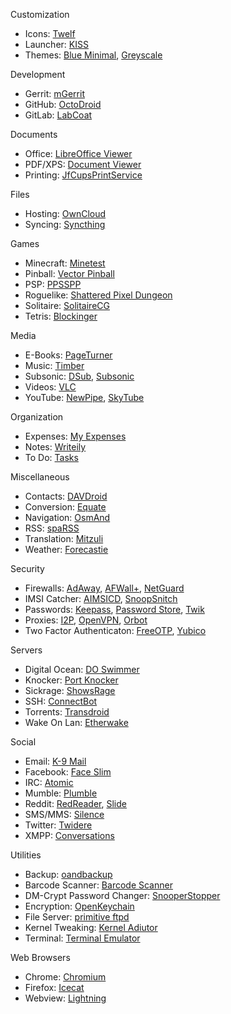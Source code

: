 Customization
* Icons: [Twelf](https://f-droid.org/repository/browse/?fdfilter=twelf&fdid=org.twelf.cmtheme)
* Launcher: [KISS](https://f-droid.org/repository/browse/?fdfilter=kiss&fdid=fr.neamar.kiss)
* Themes: [Blue Minimal](https://f-droid.org/repository/browse/?fdfilter=blue+minimal&fdid=de.baumann.thema), [Greyscale](https://f-droid.org/repository/browse/?fdfilter=grey&fdid=it.lucci.cm.greyscaletheme)

Development
* Gerrit: [mGerrit](https://f-droid.org/repository/browse/?fdfilter=gerrit&fdid=com.jbirdvegas.mgerrit)
* GitHub: [OctoDroid](https://f-droid.org/repository/browse/?fdfilter=github&fdid=com.gh4a&)
* GitLab: [LabCoat](https://f-droid.org/repository/browse/?fdfilter=labcoat&fdid=com.commit451.gitlab)

Documents
* Office: [LibreOffice Viewer](https://f-droid.org/repository/browse/?fdfilter=document+viewer&fdid=org.documentfoundation.libreoffice)
* PDF/XPS: [Document Viewer](https://f-droid.org/repository/browse/?fdfilter=document+viewer&fdid=org.sufficientlysecure.viewer) 
* Printing: [JfCupsPrintService](https://f-droid.org/repository/browse/?fdfilter=jfcups&fdid=com.jonbanjo.cupsprintservice)

Files
* Hosting: [OwnCloud](https://f-droid.org/repository/browse/?fdfilter=owncloud&fdid=com.owncloud.android)
* Syncing: [Syncthing](https://f-droid.org/repository/browse/?fdfilter=syncthing&fdid=com.nutomic.syncthingandroid)

Games
* Minecraft: [Minetest](https://f-droid.org/repository/browse/?fdfilter=minetest&fdid=net.minetest.minetest)
* Pinball: [Vector Pinball](https://f-droid.org/repository/browse/?fdfilter=vector+pinball&fdid=com.dozingcatsoftware.bouncy)
* PSP: [PPSSPP](https://f-droid.org/repository/browse/?fdfilter=ppsspp&fdid=org.ppsspp.ppsspp)
* Roguelike: [Shattered Pixel Dungeon](https://f-droid.org/repository/browse/?fdfilter=shattered+pixel+dungeon&fdid=com.shatteredpixel.shatteredpixeldungeon)
* Solitaire: [SolitaireCG](https://f-droid.org/repository/browse/?fdfilter=solitaire&fdid=net.sourceforge.solitaire_cg)
* Tetris: [Blockinger](https://f-droid.org/repository/browse/?fdfilter=blockinger&fdid=org.blockinger.game)

Media
* E-Books: [PageTurner](https://f-droid.org/repository/browse/?fdfilter=pageturner&fdid=net.nightwhistler.pageturner)
* Music: [Timber](https://f-droid.org/repository/browse/?fdfilter=music&fdid=naman14.timber&fdpage=2)
* Subsonic: [DSub](https://f-droid.org/repository/browse/?fdfilter=subsonic&fdid=github.daneren2005.dsub), [Subsonic](https://f-droid.org/repository/browse/?fdfilter=subsonic&fdid=net.sourceforge.subsonic.androidapp)
* Videos: [VLC](https://f-droid.org/repository/browse/?fdfilter=vlc&fdid=org.videolan.vlc)
* YouTube: [NewPipe](https://f-droid.org/repository/browse/?fdfilter=newpipe&fdid=org.schabi.newpipe), [SkyTube](https://f-droid.org/repository/browse/?fdfilter=skytube&fdid=free.rm.skytube.oss)

Organization
* Expenses: [My Expenses](https://f-droid.org/repository/browse/?fdfilter=expenses&fdid=org.totschnig.myexpenses)
* Notes: [Writeily](https://f-droid.org/repository/browse/?fdfilter=markdown&fdid=me.writeily)
* To Do: [Tasks](https://f-droid.org/repository/browse/?fdfilter=tasks&fdid=org.tasks)

Miscellaneous
* Contacts: [DAVDroid](https://f-droid.org/repository/browse/?fdfilter=davdroid&fdid=at.bitfire.davdroid)
* Conversion: [Equate](https://f-droid.org/repository/browse/?fdfilter=equate&fdid=com.llamacorp.equate)
* Navigation: [OsmAnd](https://f-droid.org/repository/browse/?fdfilter=osmand&fdid=net.osmand.plus)
* RSS: [spaRSS](https://f-droid.org/repository/browse/?fdfilter=sparss&fdid=net.etuldan.sparss.floss)
* Translation: [Mitzuli](https://f-droid.org/repository/browse/?fdfilter=mitzuli&fdid=com.mitzuli)
* Weather: [Forecastie](https://f-droid.org/repository/browse/?fdfilter=forecastie&fdid=cz.martykan.forecastie)

Security
* Firewalls: [AdAway](https://f-droid.org/repository/browse/?fdfilter=adaway&fdid=org.adaway), [AFWall+](https://f-droid.org/repository/browse/?fdfilter=afwall&fdid=dev.ukanth.ufirewall), [NetGuard](https://f-droid.org/repository/browse/?fdfilter=netguard&fdid=eu.faircode.netguard)
* IMSI Catcher: [AIMSICD](https://f-droid.org/repository/browse/?fdfilter=aimsicd&fdid=com.SecUpwN.AIMSICD), [SnoopSnitch](https://f-droid.org/repository/browse/?fdfilter=snoopsnitch&fdid=de.srlabs.snoopsnitch)
* Passwords: [Keepass](https://f-droid.org/repository/browse/?fdfilter=keepass&fdid=com.android.keepass), [Password Store](https://f-droid.org/repository/browse/?fdfilter=password+store&fdid=com.zeapo.pwdstore), [Twik](https://f-droid.org/repository/browse/?fdfilter=twik&fdid=com.reddyetwo.hashmypass.app)
* Proxies: [I2P](https://f-droid.org/repository/browse/?fdfilter=i2p&fdid=net.i2p.android.router), [OpenVPN](https://f-droid.org/repository/browse/?fdfilter=openvpn&fdid=de.blinkt.openvpn), [Orbot](https://f-droid.org/repository/browse/?fdfilter=orbot&fdid=org.torproject.android)
* Two Factor Authenticaton: [FreeOTP](https://f-droid.org/repository/browse/?fdfilter=freeotp&fdid=org.fedorahosted.freeotp), [Yubico](https://f-droid.org/repository/browse/?fdfilter=yubico&fdid=com.yubico.yubioath)

Servers
* Digital Ocean: [DO Swimmer](https://f-droid.org/repository/browse/?fdfilter=do+swimmer&fdid=com.yassirh.digitalocean)
* Knocker: [Port Knocker](https://f-droid.org/repository/browse/?fdfilter=port+knocker&fdid=com.xargsgrep.portknocker)
* Sickrage: [ShowsRage](https://f-droid.org/repository/browse/?fdfilter=sickrage&fdid=com.mgaetan89.showsrage)
* SSH: [ConnectBot](https://f-droid.org/repository/browse/?fdfilter=connectbot&fdid=org.connectbot)
* Torrents: [Transdroid](https://f-droid.org/repository/browse/?fdfilter=transdroid&fdid=org.transdroid.full)
* Wake On Lan: [Etherwake](https://f-droid.org/repository/browse/?fdfilter=etherwake&fdid=org.schabi.etherwake)

Social
* Email: [K-9 Mail](https://f-droid.org/repository/browse/?fdfilter=openkeychain&fdid=com.fsck.k9)
* Facebook: [Face Slim](https://f-droid.org/repository/browse/?fdfilter=face+slim&fdid=org.indywidualni.fblite)
* IRC: [Atomic](https://f-droid.org/repository/browse/?fdfilter=atomic&fdid=indrora.atomic)
* Mumble: [Plumble](https://f-droid.org/repository/browse/?fdfilter=orbot&fdid=com.morlunk.mumbleclient)
* Reddit: [RedReader](https://f-droid.org/repository/browse/?fdfilter=redreader&fdid=org.quantumbadger.redreader), [Slide](https://f-droid.org/repository/browse/?fdid=me.ccrama.redditslide)
* SMS/MMS: [Silence](https://f-droid.org/repository/browse/?fdfilter=silence&fdid=org.smssecure.smssecure)
* Twitter: [Twidere](https://f-droid.org/repository/browse/?fdfilter=twidere&fdid=org.mariotaku.twidere)
* XMPP: [Conversations](https://f-droid.org/repository/browse/?fdfilter=conversations&fdid=eu.siacs.conversations)

Utilities
* Backup: [oandbackup](https://f-droid.org/repository/browse/?fdfilter=oandbackup&fdid=dk.jens.backup)
* Barcode Scanner: [Barcode Scanner](https://f-droid.org/repository/browse/?fdfilter=barcode+scanner&fdid=com.google.zxing.client.android)
* DM-Crypt Password Changer: [SnooperStopper](https://f-droid.org/repository/browse/?fdfilter=eutopia&fdid=cz.eutopia.snooperstopper)
* Encryption: [OpenKeychain](https://f-droid.org/repository/browse/?fdfilter=openkeychain&fdid=org.sufficientlysecure.keychain)
* File Server: [primitive ftpd](https://f-droid.org/repository/browse/?fdfilter=ftp&fdid=org.primftpd)
* Kernel Tweaking: [Kernel Adiutor](https://f-droid.org/repository/browse/?fdfilter=kernel+adiutor&fdid=com.grarak.kerneladiutor)
* Terminal: [Terminal Emulator](https://f-droid.org/repository/browse/?fdfilter=terminal&fdid=jackpal.androidterm)

Web Browsers
* Chrome: [Chromium](https://f-droid.org/repository/browse/?fdfilter=chromium&fdid=com.anddevw.getchromium)
* Firefox: [Icecat](https://f-droid.org/repository/browse/?fdfilter=icecat&fdid=org.gnu.icecat)
* Webview: [Lightning](https://f-droid.org/repository/browse/?fdfilter=lightning&fdid=acr.browser.lightning)
